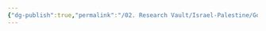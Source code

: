 ```yaml
---
{"dg-publish":true,"permalink":"/02. Research Vault/Israel-Palestine/Governments/Vanguard for the Popular Liberation War - Lightning Forces/","created":"2025-08-28T00:43:46.315-04:00","updated":"2025-08-28T00:43:49.429-04:00"}
---
```


